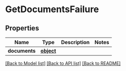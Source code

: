 # GetDocumentsFailure

## Properties
Name | Type | Description | Notes
------------ | ------------- | ------------- | -------------
**documents** | [**object**](.md) |  | 

[[Back to Model list]](../README.md#documentation-for-models) [[Back to API list]](../README.md#documentation-for-api-endpoints) [[Back to README]](../README.md)


